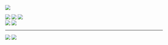 <a href="https://github.com/harry-jk"><img src="https://hits.seeyoufarm.com/api/count/incr/badge.svg?url=https%3A%2F%2Fgithub.com%2Fharry-jk&count_bg=%2379C83D&title_bg=%23555555&icon=github.svg&icon_color=%23E7E7E7&title=hits&edge_flat=false"/></a>
<div>
  <a href="https://facebook.com/jinhyeok"><img src="https://img.shields.io/badge/Facebook-1877F2?style=for-the-badge&logo=facebook&logoColor=white"/></a>
  <a href="https://www.linkedin.com/in/jinhyeok"><img src="https://img.shields.io/badge/LinkedIn-0077B5?style=for-the-badge&logo=linkedin&logoColor=white"/></a>
  <a href="https://blog.harrydev.io"><img src="https://img.shields.io/badge/blog-0a1922?style=for-the-badge&logo=hugo&logoColor=white" /></a>
</div>

<div>
  <img align="top" src="https://github-readme-stats.vercel.app/api?username=harry-jk&show_icons=true&theme=dracula&hide_border=true&bg_color=00000000">
  <img align="top" src="https://github-readme-streak-stats.herokuapp.com/?user=harry-jk&theme=dracula&hide_border=true&background=00000000">
</div>

---
<div>
  <img align="top" src="https://github-readme-stats.vercel.app/api/wakatime?username=jhkang&layout=compact&hide_border=true&theme=dracula&bg_color=00000000" />  
  <img align="top" src ="https://github-readme-stats.vercel.app/api/top-langs/?username=harry-jk&layout=compact&hide_border=true&theme=dracula&bg_color=00000000" />
</div>
